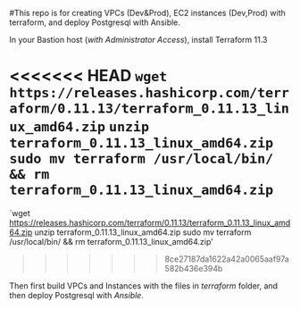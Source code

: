 #This repo is for creating VPCs (Dev&Prod), EC2 instances (Dev,Prod) with terraform, and deploy Postgresql with Ansible. 

In your Bastion host (_with Administrator Access_), install Terraform 11.3 

<<<<<<< HEAD
`wget https://releases.hashicorp.com/terraform/0.11.13/terraform_0.11.13_linux_amd64.zip`
`unzip terraform_0.11.13_linux_amd64.zip`
`sudo mv terraform /usr/local/bin/ && rm terraform_0.11.13_linux_amd64.zip`
=======
`wget https://releases.hashicorp.com/terraform/0.11.13/terraform_0.11.13_linux_amd64.zip
 unzip terraform_0.11.13_linux_amd64.zip 
 sudo mv terraform /usr/local/bin/ && rm terraform_0.11.13_linux_amd64.zip'
>>>>>>> 8ce27187da1622a42a0065aaf97a582b436e394b

Then first build VPCs and Instances with the files in _terraform_ folder, and then deploy Postgresql with _Ansible_. 
